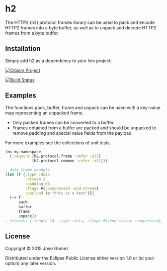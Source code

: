 # h2

The HTTP2 (h2) protocol frames library can be used to pack and encode HTTP2 frames into a byte buffer, as well as to unpack and decode HTTP2 frames from a byte buffer.

## Installation

Simply add h2 as a dependency to your lein project:

[![Clojars Project](http://clojars.org/h2/latest-version.svg)](http://clojars.org/h2)

[![Build Status](https://travis-ci.org/jg2356/h2.svg)](https://travis-ci.org/jg2356/h2)

## Examples

The functions pack, buffer, frame and unpack can be used with a key-value map representing an unpacked frame.

- Only packed frames can be converted to a buffer.
- Frames obtained from a buffer are packed and should be unpacked to remove padding and special value fields from the payload.

For more examples see the collections of unit tests.

```clojure
(ns my-namespace
  (:require [h2.protocol.frame :refer :all]
            [h2.protocol.common :refer :all]))

; data frame example
(let [f {:type :data
         :stream 2
         :padding 66
         :flags #{:compressed :end-stream}
         :payload (b "this is a test")}]
  (-> f
      pack
      buffer
      frame
      unpack))
; returns: {:length 14, :type :data, :flags #{:end-stream :compressed}, :stream 2, :padding 66, :payload ...}
```

## License

Copyright © 2015 Jose Gomez

Distributed under the Eclipse Public License either version 1.0 or (at
your option) any later version.
